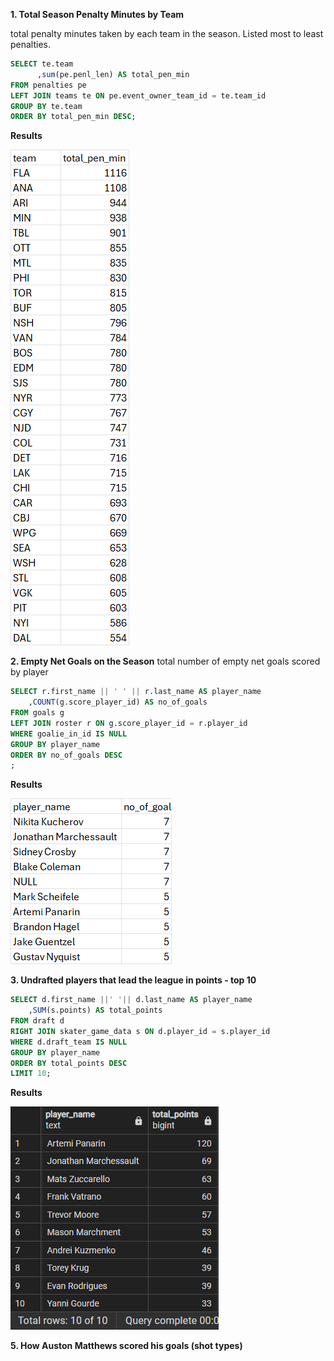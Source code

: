 **1. Total Season Penalty Minutes by Team**

total penalty minutes taken by each team in the season. Listed most to least penalties. 

```SQL
SELECT te.team
	  ,sum(pe.penl_len) AS total_pen_min
FROM penalties pe
LEFT JOIN teams te ON pe.event_owner_team_id = te.team_id
GROUP BY te.team
ORDER BY total_pen_min DESC;
```

**Results**


![alt text](image.png)



**2. Empty Net Goals on the Season**
total number of empty net goals scored by player

```SQL 
SELECT r.first_name || ' ' || r.last_name AS player_name
	,COUNT(g.score_player_id) AS no_of_goals
FROM goals g 
LEFT JOIN roster r ON g.score_player_id = r.player_id
WHERE goalie_in_id IS NULL 
GROUP BY player_name
ORDER BY no_of_goals DESC
;
```

**Results**

![alt text](image-1.png)


**3. Undrafted players that lead the league in points - top 10**
```SQL
SELECT d.first_name ||' '|| d.last_name AS player_name
	,SUM(s.points) AS total_points
FROM draft d 
RIGHT JOIN skater_game_data s ON d.player_id = s.player_id
WHERE d.draft_team IS NULL 
GROUP BY player_name
ORDER BY total_points DESC
LIMIT 10;
```

**Results**

![alt text](image-12.png)


<!-- 
**4. League Leaders in faceoff win percentage, playing at least 50 faceoffs taken**
```SQL
SELECT r.player_id
	,COUNT(f.w_player_id) AS faceoff_wins
FROM faceoffs f 
RIGHT JOIN roster r ON f.w_player_id = r.player_id
GROUP BY r.player_id
HAVING COUNT(f.w_player_id) >=50 
ORDER BY faceoff_wins DESC;


SELECT r.player_id
	,COUNT(f.l_player_id) AS faceoff_losses
FROM faceoffs f 
RIGHT JOIN roster r ON f.l_player_id = r.player_id
GROUP BY r.player_id
HAVING COUNT(f.l_player_id) >=50
ORDER BY faceoff_losses DESC;
```
-->

**5. How Auston Matthews scored his goals (shot types)**
```SQL

```